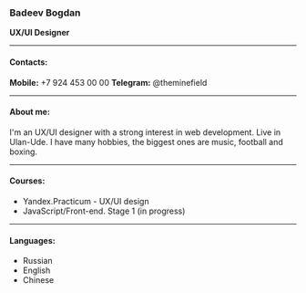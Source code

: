 ### Badeev Bogdan
__UX/UI Designer__
___
#### Contacts:
__Mobile:__ +7 924 453 00 00
__Telegram:__ @theminefield
___
#### About me:
I'm an UX/UI designer with a strong interest in web development. 
Live in Ulan-Ude. I have many hobbies, the biggest ones are music, football and boxing.
___
#### Courses:
- Yandex.Practicum - UX/UI design
- JavaScript/Front-end. Stage 1 (in progress)
___
#### Languages:
- Russian
- English
- Chinese